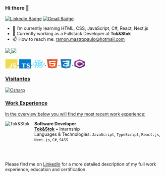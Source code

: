 ### Hi there 👋

[![Linkedin Badge](https://img.shields.io/badge/-Ramon%20Vazquez-2E2D2E?style=for-the-badge&labelColor=000000&logo=linkedin&logoColor=79FE96&link=https://www.linkedin.com/in/thiagoleaodev/)](https://www.linkedin.com/in/ramon-vazquez-mastropaulo-073921152/) [![Gmail Badge](https://img.shields.io/badge/-ramon.mastropaulo@hotmail.com-2E2D2E?style=for-the-badge&labelColor=000000&logo=gmail&logoColor=79FE96&link=mailto:ramon.mastropaulo@hotmail.com)](mailto:ramon.mastropaulo@hotmail.com)

- 🌱 I’m currently learning HTML, CSS, JavaScript, C#, React, Next.js
- 💼 Currently working as a Fullstack Developer at **Tok&Stok**
- 📫 How to reach me: ramon.mastropaulo@hotmail.com


<div>
  <a href="https://github.com/ramonvm18">
  <img height="180em" src="https://github-readme-stats.vercel.app/api?username=ramonvm18&show_icons=true&theme=tokyonight&include_all_commits=true&count_private=true"/>
  <img height="180em" src="https://github-readme-stats.vercel.app/api/top-langs/?username=ramonvm18&layout=compact&langs_count=7&theme=tokyonight"/>
</div>


<div style="display: inline_block"><br>
  <img align="center"  height="30" width="40" src="https://raw.githubusercontent.com/devicons/devicon/master/icons/javascript/javascript-plain.svg">
  <img align="center" height="30" width="40" src="https://raw.githubusercontent.com/devicons/devicon/master/icons/typescript/typescript-plain.svg">
  <img align="center" height="30" width="40" src="https://raw.githubusercontent.com/devicons/devicon/master/icons/react/react-original.svg">
  <img align="center" height="30" width="40" src="https://raw.githubusercontent.com/devicons/devicon/master/icons/html5/html5-original.svg">
  <img align="center" height="30" width="40" src="https://raw.githubusercontent.com/devicons/devicon/master/icons/css3/css3-original.svg">
  <img align="center"  height="30" width="40" src="https://raw.githubusercontent.com/devicons/devicon/master/icons/csharp/csharp-original.svg">
</div>
  
 

 <h3> Visitantes </h3>  

 <div>

  <img align="center" alt="Csharp" height="30" width="150" src="https://komarev.com/ghpvc/?username=ramonvm18&color=green" alt="ramonvm18" /> <br>

 </div>  
  
  ### Work Experience
In the overview below you will find my most recent work experience:


[<img align="left" height="94px" width="94px" alt="Tok&Stok" src="https://media-exp1.licdn.com/dms/image/C4E0BAQFGv0ItlCIRUQ/company-logo_200_200/0/1625154761892?e=2147483647&v=beta&t=W05xa0g_gd8bfCxE8HTQ-sOf60xeOlaCHh14ve6UeFU7"/>](https://www.tokstok.com.br)

**Software Developer** \
[**Tok&Stok**](https://www.tokstok.com.br) • Internship \
Languages & Technologies: `JavaScript`, `TypeScript`, `React.js`, `Next.js`, `C#`, `SASS` 

<br/>
<br/>

Please find me on [LinkedIn](https://www.linkedin.com/in/ramon-vazquez-mastropaulo-073921152/) for a more detailed description of my full work experience, education and certification.
